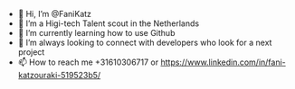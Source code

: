 - 👋 Hi, I’m @FaniKatz
- 👀 I’m a Higi-tech Talent scout in the Netherlands
- 🌱 I’m currently learning how to use Github
- 💞️ I’m always looking to connect with developers who look for a next project
- 📫 How to reach me +31610306717 or https://www.linkedin.com/in/fani-katzouraki-519523b5/

<!---
FaniKatz/FaniKatz is a ✨ special ✨ repository because its `README.md` (this file) appears on your GitHub profile.
You can click the Preview link to take a look at your changes.
--->
